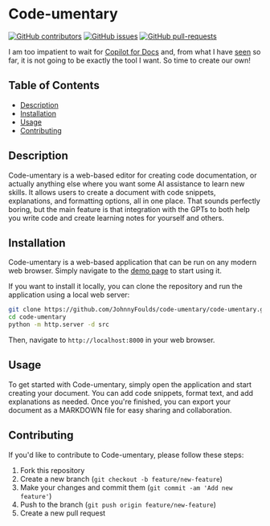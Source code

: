 # Code-umentary

[![GitHub contributors](https://img.shields.io/github/contributors/JohnnyFoulds/code-docs.svg)](https://GitHub.com/JohnnyFoulds/code-docs/graphs/contributors/)
[![GitHub issues](https://img.shields.io/github/issues/JohnnyFoulds/code-docs.svg)](https://GitHub.com/JohnnyFoulds/code-docs/issues/)
[![GitHub pull-requests](https://img.shields.io/github/issues-pr/JohnnyFoulds/code-docs.svg)](https://GitHub.com/JohnnyFoulds/code-docs/pull/)

I am too impatient to wait for [Copilot for Docs](https://githubnext.com/projects/copilot-for-docs) and, from what I have [seen](https://www.youtube.com/watch?v=BBU2mwM9WDE) so far, it is not going to be exactly the tool I want. So time to create our own!

## Table of Contents

- [Description](#description)
- [Installation](#installation)
- [Usage](#usage)
- [Contributing](#contributing)

## Description

Code-umentary is a web-based editor for creating code documentation, or actually anything else where you want some AI assistance to learn new skills. It allows users to create a document with code snippets, explanations, and formatting options, all in one place. That sounds perfectly boring, but the main feature is that integration with the GPTs to both help you write code and create learning notes for yourself and others.

## Installation

Code-umentary is a web-based application that can be run on any modern web browser. Simply navigate to the [demo page](https://code-umentary.com) to start using it.

If you want to install it locally, you can clone the repository and run the application using a local web server:

```bash
git clone https://github.com/JohnnyFoulds/code-umentary/code-umentary.git
cd code-umentary
python -m http.server -d src
```

Then, navigate to `http://localhost:8000` in your web browser.


## Usage

To get started with Code-umentary, simply open the application and start creating your document. You can add code snippets, format text, and add explanations as needed. Once you're finished, you can export your document as a MARKDOWN file for easy sharing and collaboration.

## Contributing

If you'd like to contribute to Code-umentary, please follow these steps:

1. Fork this repository
2. Create a new branch (`git checkout -b feature/new-feature`)
3. Make your changes and commit them (`git commit -am 'Add new feature'`)
4. Push to the branch (`git push origin feature/new-feature`)
5. Create a new pull request
